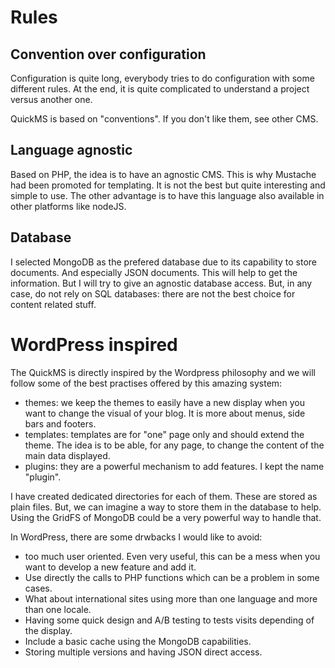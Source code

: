 # Rules

## Convention over configuration

Configuration is quite long, everybody tries
to do configuration with some different rules.
At the end, it is quite complicated to understand
a project versus another one.

QuickMS is based on "conventions". If you don't like
them, see other CMS.

## Language agnostic

Based on PHP, the idea is to have an agnostic CMS. This is
why Mustache had been promoted for templating. It is not
the best but quite interesting and simple to use. The other
advantage is to have this language also available in other
platforms like nodeJS.

## Database

I selected MongoDB as the prefered database due to its
capability to store documents. And especially JSON documents.
This will help to get the information. But I will try to
give an agnostic database access. But, in any case, do not
rely on SQL databases: there are not the best choice for
content related stuff.

# WordPress inspired

The QuickMS is directly inspired by the Wordpress philosophy
and we will follow some of the best practises offered by this
amazing system:

 - themes: we keep the themes to easily have a new display
	when you want to change the visual of your blog. It is
	more about menus, side bars and footers.
 - templates: templates are for "one" page only and should
	extend the theme. The idea is to be able, for any page,
	to change the content of the main data displayed.
 - plugins: they are a powerful mechanism to add features.
	I kept the name "plugin".

I have created dedicated directories for each of them. These
are stored as plain files. But, we can imagine a way to store
them in the database to help. Using the GridFS of MongoDB
could be a very powerful way to handle that.

In WordPress, there are some drwbacks I would like to avoid:

- too much user oriented. Even very useful, this can be a mess
when you want to develop a new feature and add it.
- Use directly the calls to PHP functions which can be a problem
in some cases.
- What about international sites using more than one language
and more than one locale. 
- Having some quick design and A/B testing to tests visits
depending of the display.
- Include a basic cache using the MongoDB capabilities.
- Storing multiple versions and having JSON direct access.






